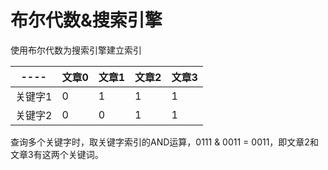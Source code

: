 # 布尔代数&搜索引擎
使用布尔代数为搜索引擎建立索引

|----|文章0|文章1|文章2|文章3|
|----|----|----|----|----|
|关键字1|0|1|1|1|
|关键字2|0|0|1|1|

查询多个关键字时，取关键字索引的AND运算，0111 & 0011 = 0011，即文章2和文章3有这两个关键词。



